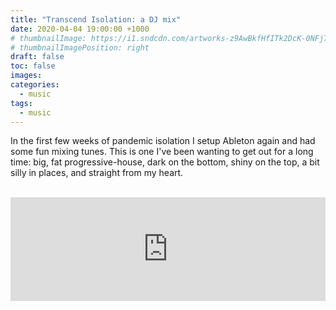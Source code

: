 ```yaml
---
title: "Transcend Isolation: a DJ mix"
date: 2020-04-04 19:00:00 +1000
# thumbnailImage: https://i1.sndcdn.com/artworks-z9AwBkfHfITk2DcK-0NFj7A-t500x500.jpg
# thumbnailImagePosition: right
draft: false
toc: false
images:
categories:
  - music
tags: 
  - music
---
```


In the first few weeks of pandemic isolation I setup Ableton again and had some fun mixing tunes. This is one I've been wanting to get out for a long time: big, fat progressive-house, dark on the bottom, shiny on the top, a bit silly in places, and straight from my heart.

<br />
<iframe width="100%" height="166" scrolling="no" frameborder="no" allow="autoplay" src="https://w.soundcloud.com/player/?url=https%3A//api.soundcloud.com/tracks/797462161&color=%23ff5500&auto_play=false&hide_related=true&show_comments=false&show_user=true&show_reposts=false&show_teaser=false"></iframe>

